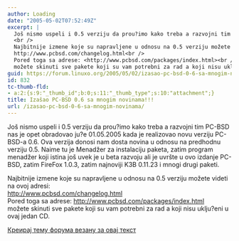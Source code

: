 ```yaml
---
author: Loading
date: "2005-05-02T07:52:49Z"
excerpt: |
  Još nismo uspeli i 0.5 verziju da prou?imo kako treba a razvojni tim PC-BSD nas je opet obradovao ju?e 01.05.2005 kada je realizovao novu verziju PC-BSD-a 0.6. Ova verzija donosi nam dosta novina u odnosu na predhodnu verziju 0.5. Naime tu je Menadžer za instalaciju paketa, zatim program menadžer koji istina još uvek je u beta razvoju ali je uvršte u ovo izdanje PC-BSD, zatim FireFox 1.0.3, zatim najnoviji K3B 0.11.23 i mnogi drugi paketi.<br />
  <br />
  Najbitnije izmene koje su napravljene u odnosu na 0.5 verziju možete videti na ovoj adresi:<br />
  http://www.pcbsd.com/changelog.html<br />
  Pored toga sa adrese: <http://www.pcbsd.com/packages/index.html><br />
  možete skinuti sve pakete koji su vam potrebni za rad a koji nisu uklju?eni u ovaj jedan CD.
guid: https://forum.linuxo.org/2005/05/02/izasao-pc-bsd-0-6-sa-mnogim-novinama/
id: 832
tc-thumb-fld:
- a:2:{s:9:"_thumb_id";b:0;s:11:"_thumb_type";s:10:"attachment";}
title: Izašao PC-BSD 0.6 sa mnogim novinama!!!
url: /izasao-pc-bsd-0-6-sa-mnogim-novinama/
---
```

Još nismo uspeli i 0.5 verziju da prou?imo kako treba a razvojni tim PC-BSD nas je opet obradovao ju?e 01.05.2005 kada je realizovao novu verziju PC-BSD-a 0.6. Ova verzija donosi nam dosta novina u odnosu na predhodnu verziju 0.5. Naime tu je Menadžer za instalaciju paketa, zatim program menadžer koji istina još uvek je u beta razvoju ali je uvršte u ovo izdanje PC-BSD, zatim FireFox 1.0.3, zatim najnoviji K3B 0.11.23 i mnogi drugi paketi.

Najbitnije izmene koje su napravljene u odnosu na 0.5 verziju možete videti na ovoj adresi:  
http://www.pcbsd.com/changelog.html  
Pored toga sa adrese: <http://www.pcbsd.com/packages/index.html>  
možete skinuti sve pakete koji su vam potrebni za rad a koji nisu uklju?eni u ovaj jedan CD.<!--break-->

[Креирај тему форума везану за овај текст](https://linuxo.org/nova-tema-na-forumu/?se_pid=832)